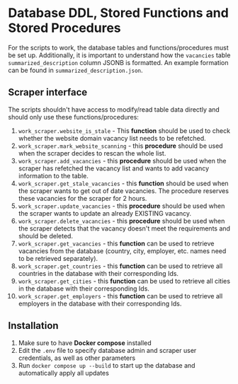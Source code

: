 # Database DDL, Stored Functions and Stored Procedures
For the scripts to work, the database tables and functions/procedures must be set up. Additionally, it is important to understand how the `vacancies` table `summarized_description` column JSONB is formatted. An example formation can be found in `summarized_description.json`.

## Scraper interface
The scripts shouldn't have access to modify/read table data directly and should only use these functions/procedures:
1. `work_scraper.website_is_stale` - This **function** should be used to check whether the website domain vacancy list needs to be refetched.
2. `work_scraper.mark_website_scanning` - this **procedure** should be used when the scraper decides to rescan the whole list.
3. `work_scraper.add_vacancies` - this **procedure** should be used when the scraper has refetched the vacancy list and wants to add vacancy information to the table.
4. `work_scraper.get_stale_vacancies` - this **function** should be used when the scraper wants to get out of date vacancies. The procedure reserves these vacancies for the scraper for 2 hours.
5. `work_scraper.update_vacancies` - this **procedure** should be used when the scraper wants to update an already EXISTING vacancy.
6. `work_scraper.delete_vacancies` - this **procedure** should be used when the scraper detects that the vacancy doesn't meet the requirements and should be deleted.
7. `work_scraper.get_vacancies` - this **function** can be used to retrieve vacancies from the database (country, city, employer, etc. names need to be retrieved separately).
8. `work_scraper.get_countries` - this **function** can be used to retrieve all countries in the database with their corresponding Ids.
9. `work_scraper.get_cities` - this **function** can be used to retrieve all cities in the database with their corresponding Ids.
10. `work_scraper.get_employers` - this **function** can be used to retrieve all employers in the database with their corresponding Ids.

## Installation
1. Make sure to have **Docker compose** installed
2. Edit the `.env` file to specify database admin and scraper user credentials, as well as other parameters
3. Run `docker compose up --build` to start up the database and automatically apply all updates